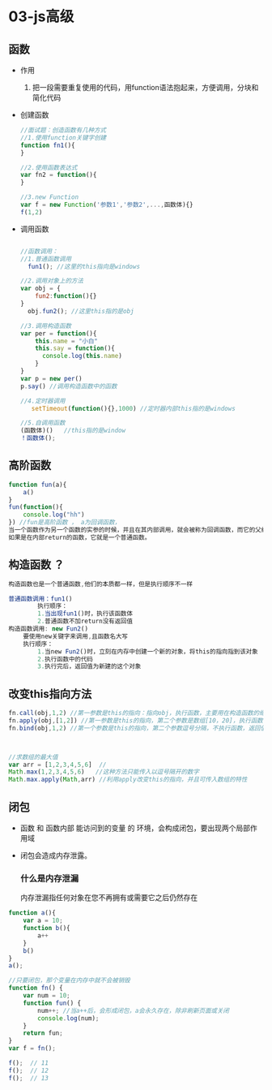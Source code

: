 # 03-js高级



## 函数

+ 作用

  1. 把一段需要重复使用的代码，用function语法抱起来，方便调用，分块和简化代码

+ 创建函数

  ```js
  //面试题：创造函数有几种方式
  //1.使用function关键字创建
  function fn1(){
  }
  
  //2.使用函数表达式
  var fn2 = function(){
  }
  
  //3.new Function
  var f = new Function('参数1','参数2',...,函数体){}
  f(1,2)
  
  ```

+ 调用函数

  ```js
  
  //函数调用：
  //1.普通函数调用
  	fun1();	//这里的this指向是windows
  
  //2.调用对象上的方法
  var obj = {
      fun2:function(){}
  }
  	obj.fun2();	//这里this指的是obj
  
  //3.调用构造函数
  var per = function(){
      this.name = "小白"
      this.say = function(){
  		console.log(this.name)
      }
  }
  var p = new per()
  p.say() //调用构造函数中的函数
  
  //4.定时器调用
  	 setTimeout(function(){},1000) //定时器内部this指的是windows
  
  //5.自调用函数
  (函数体)()   //this指的是window 
  ！函数体();
  ```

  

## 高阶函数

```js
function fun(a){
    a()
}
fun(function(){
    console.log("hh")
}) //fun是高阶函数 ， a为回调函数，
当一个函数作为另一个函数的实参的时候，并且在其内部调用，就会被称为回调函数，而它的父级就是高阶函数
如果是在内部return的函数，它就是一个普通函数。


```

## 构造函数 ？

```js
构造函数也是一个普通函数,他们的本质都一样，但是执行顺序不一样

普通函数调用：fun1()
		执行顺序：
		1.当出现fun1()时，执行该函数体
		2.普通函数不加return没有返回值
构造函数调用: new Fun2()
	要使用new关键字来调用,且函数名大写
	执行顺序：
		1.当new Fun2()时，立刻在内存中创建一个新的对象，将this的指向指到该对象
		2.执行函数中的代码
		3.执行完后，返回值为新建的这个对象
```

## 改变this指向方法

```js
fn.call(obj,1,2) //第一参数是this的指向：指向obj，执行函数，主要用在构造函数的继承
fn.apply(obj,[1,2])	//第一参数是this的指向，第二个参数是数组[10，20]，执行函数,主要用在对数组的操作
fn.bind(obj,1,2) //第一个参数是this的指向，第二个参数逗号分隔，不执行函数，返回值是内部this已经改变后的函数,利用不执行的特性可用来改变函数中的this指向而不执行



//求数组的最大值
var arr = [1,2,3,4,5,6]  //
Math.max(1,2,3,4,5,6)	//这种方法只能传入以逗号隔开的数字
Math.max.apply(Math,arr) //利用apply改变this的指向，并且可传入数组的特性
```

## 闭包

+ 函数 和 函数内部 能访问到的变量 的 环境，会构成闭包，要出现两个局部作用域

+ 闭包会造成内存泄露。

  ### 什么是内存泄漏

  内存泄漏指任何对象在您不再拥有或需要它之后仍然存在


```js
function a(){
    var a = 10; 
    function b(){
        a++	
    }
    b()
}
a();

//只要闭包，那个变量在内存中就不会被销毁
function fn() {
    var num = 10;
    function fun() {
        num++; //当a++后，会形成闭包，a会永久存在，除非刷新页面或关闭
        console.log(num);
    }
    return fun;
}
var f = fn();

f();  // 11
f();  // 12
f();  // 13

```



